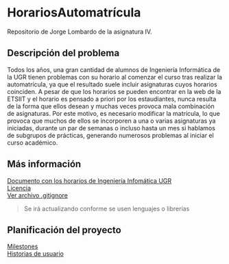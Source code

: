 # HorariosAutomatrícula
Repositorio de Jorge Lombardo de la asignatura IV.

## Descripción del problema
Todos los años, una gran cantidad de alumnos de Ingeniería Informática de la UGR tienen problemas con su horario al comenzar el curso tras realizar la automatrícula, ya que el resultado suele incluir asignaturas cuyos horarios coinciden. A pesar de que los horarios se pueden encontrar en la web de la ETSIIT y el horario es pensado a priori por los estaudiantes, nunca resulta de la forma que ellos desean y muchas veces provoca mala combinación de asignaturas. Por este motivo, es necesario modificar la matrícula, lo que provoca que muchos de ellos se incorporen a una o varias asignaturas ya iniciadas, durante un par de semanas o incluso hasta un mes si hablamos de subgrupos de prácticas, generando numerosos problemas al iniciar el curso académico.

## Más información
[Documento con los horarios de Ingeniería Infomática UGR](https://etsiit.ugr.es/sites/centros/etsiit/public/inline-files/HorariosGII%2824-25%29_0.pdf)  
[Licencia](./LICENSE)  
[Ver archivo .gitignore](./.gitignore)
> Se irá actualizando conforme se usen lenguajes o librerías

## Planificación del proyecto
[Milestones](docs/material_1/milestones.md)  
[Historias de usuario](docs/material_1/historias_usuario.md)

